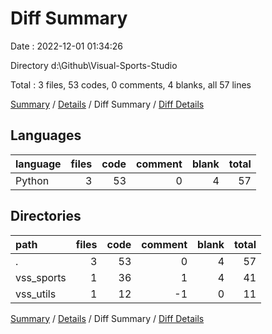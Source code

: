 # Diff Summary

Date : 2022-12-01 01:34:26

Directory d:\\Github\\Visual-Sports-Studio

Total : 3 files,  53 codes, 0 comments, 4 blanks, all 57 lines

[Summary](results.md) / [Details](details.md) / Diff Summary / [Diff Details](diff-details.md)

## Languages
| language | files | code | comment | blank | total |
| :--- | ---: | ---: | ---: | ---: | ---: |
| Python | 3 | 53 | 0 | 4 | 57 |

## Directories
| path | files | code | comment | blank | total |
| :--- | ---: | ---: | ---: | ---: | ---: |
| . | 3 | 53 | 0 | 4 | 57 |
| vss_sports | 1 | 36 | 1 | 4 | 41 |
| vss_utils | 1 | 12 | -1 | 0 | 11 |

[Summary](results.md) / [Details](details.md) / Diff Summary / [Diff Details](diff-details.md)